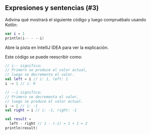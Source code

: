 ## Expresiones y sentencias (#3)

Adivina qué mostrará el siguiente código y luego compruébalo usando Kotlin:

```kotlin
var i = 1
println(i-- - --i)
```

Abre la pista en IntelliJ IDEA para ver la explicación.

<div class="hint">

Este código se puede reescribir como:

```kotlin
// i-- significa:
// Primero se produce el valor actual,
// luego se decrementa el valor.
val left = i // i: 1, left: 1
i -= 1 // i: 0

// --i significa:
// Primero se decrementa el valor,
// luego se produce el valor actual.
i -= 1 // i: -1
val right = i // i: -1, right: -1

val result =
  left - right // 1 - (-1) = 1 + 1 = 2
println(result)
```

</div>